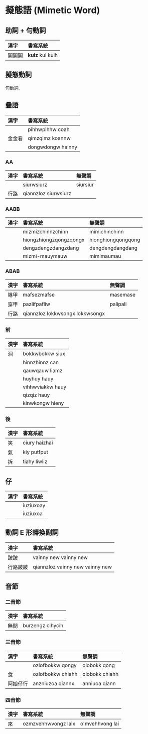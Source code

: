 # 擬態語 (Mimetic Word)

## 助詞 + 句動詞

| 漢字 | 書寫系統 |
| :--- | :--- |
| 開開開 | **kuiz** kui kuih |

## 擬態動詞

句動詞.

## 疊語

| 漢字 | 書寫系統 |
| :--- | :--- |
|| pihhwpihhw coah |
| 金金看 | qimzqimz koannw |
|| dongwdongw hainny |

### AA

| 漢字 | 書寫系統 | 無聲調 |
| :--- | :--- | :--- |
|| siurwsiurz | siursiur |
| 行路 | qiannzloz siurwsiurz ||

### AABB

| 漢字 | 書寫系統 | 無聲調 |
| :--- | :--- | :--- |
|| mizmizchinnzchinn | mimichinchinn |
|| hiongzhiongzqongzqongx | hionghiongqongqong |
|| dengzdengzdangzdang | dengdengdangdang |
|| mizmi-mauymauw | mimimaumau |

### ABAB

| 漢字 | 書寫系統 | 無聲調 |
| :--- | :--- | :--- |
| 啉甲 | mafsezmafse | masemase |
| 穿甲 | pazlifpafliw | palipali |
| 行路 | qiannzloz lokkwsongx lokkwsongx ||

### 前

| 漢字 | 書寫系統 |
| :--- | :--- |
| 泅 | bokkwbokkw siux |
|| hinnzhinnz can |
|| qauwqauw liamz |
|| huyhuy hauy |
|| vihhwviakkw hauy |
|| qizqiz hauy |
|| kinwkongw hieny |

### 後

| 漢字 | 書寫系統 |
| :--- | :--- |
| 笑 | ciury haizhai |
| 氣 | kiy putfput |
| 拆 | tiahy liwliz |

## 仔

| 漢字 | 書寫系統 |
| :--- | :--- |
|| iuziuxoay |
|| iuziuxoa |

## 動詞 E 形轉換副詞

| 漢字 | 書寫系統 |
| :--- | :--- |
| 跛跛 | vainny new vainny new |
| 行路跛跛 | qiannzloz vainny new vainny new |

## 音節

### 二音節

| 漢字 | 書寫系統 |
| :--- | :--- |
| 無閒 | burzengz cihycih |

### 三音節

| 漢字 | 書寫系統 | 無聲調 |
| :--- | :--- | :--- |
|| ozlofbokkw qongy | olobokk qong |
| 食 | ozlofbokkw chiahh | olobokk chiahh |
| 阿娘仔行 | anzniuzoa qiannx | anniuoa qiann |

### 四音節

| 漢字 | 書寫系統 | 無聲調 |
| :--- | :--- | :--- |
| 來 | ozmzvehhwvongz laix | o'mvehhvong lai |
